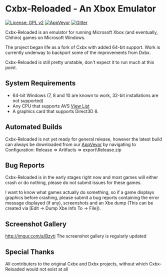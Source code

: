 # Cxbx-Reloaded - An Xbox Emulator 
[![License: GPL v2](https://img.shields.io/badge/License-GPL%20v2-blue.svg)](https://img.shields.io/badge/License-GPL%20v2-blue.svg)
[![AppVeyor](https://ci.appveyor.com/api/projects/status/iao43irxl3umbp33?svg=true)](https://ci.appveyor.com/project/SoullessSentinel/cxbx-reloaded)
[![Gitter](https://badges.gitter.im/gitterHQ/gitter.svg)](https://gitter.im/Cxbx-Reloaded/Lobby)

Cxbx-Reloaded is an emulator for running Microsoft Xbox (and eventually, Chihiro) games on Microsoft Windows.

The project began life as a fork of Cxbx with added 64-bit support. Work is currently underway to backport some of the improvements from Dxbx.

Cxbx-Reloaded is still pretty unstable, don't expect it to run much at this point.

## System Requirements
  * 64-bit Windows (7, 8 and 10 are known to work, 32-bit installations are not supported)
  * Any CPU that supports AVS [View List](https://en.wikipedia.org/wiki/Advanced_Vector_Extensions#CPUs_with_AVX)
  * A graphics card that supports Direct3D 8.

## Automated Builds
Cxbx-Reloaded is not yet ready for general release, however the latest build can always be downloaded from our [AppVeyor](https://ci.appveyor.com/project/SoullessSentinel/cxbx-reloaded/branch/master) by navigating to Configuration: Release => Artifacts => export\Release.zip

## Bug Reports
Cxbx-Reloaded is in the early stages right now and most games will either crash or do nothing, please do not submit issues for these games. 

I want to know what games actually do something, so if a game displays graphics before crashing, please submit a bug reports containing the error message displayed (if any), screenshots and an Xbe dump (This can be created via [Edit -> Dump Xbe Info To -> File]).

## Screenshot Gallery
http://imgur.com/a/Bzvti
The screenshot gallery is regularly updated

## Special Thanks
All contributers to the original Cxbx and Dxbx projects, without which Cxbx-Reloaded would not exist at all
